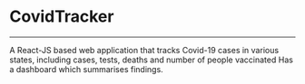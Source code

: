 # CovidTracker
---
A React-JS based web application that tracks Covid-19 cases in various states, including cases, tests, deaths and number of people vaccinated
Has a dashboard which summarises findings.
